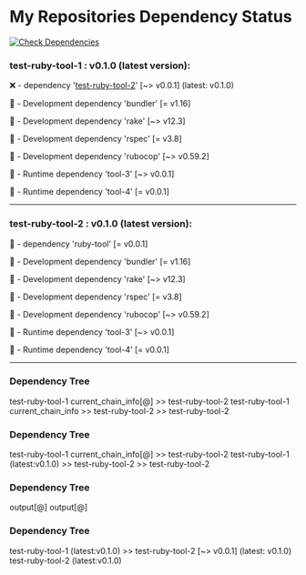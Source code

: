 # My Repositories Dependency Status

[![Check Dependencies](https://github.com/rumannotkazi/rkazi-actions/actions/workflows/check-dependencies-old.yml/badge.svg)](https://github.com/rumannotkazi/rkazi-actions/actions/workflows/check-dependencies-old.yml)
### test-ruby-tool-1 : v0.1.0 (latest version): 

❌ -  dependency '[test-ruby-tool-2](https://github.com/rumannotkazi/test-ruby-tool-2)' [~> v0.0.1] (latest: v0.1.0)

🔵 - Development dependency 'bundler' [= v1.16]

🔵 - Development dependency 'rake' [~> v12.3]

🔵 - Development dependency 'rspec' [= v3.8]

🔵 - Development dependency 'rubocop' [~> v0.59.2]

🔵 - Runtime dependency 'tool-3' [~> v0.0.1]

🔵 - Runtime dependency 'tool-4' [= v0.0.1]

--------------------------------------------

### test-ruby-tool-2 : v0.1.0 (latest version): 

🔵 -  dependency 'ruby-tool' [= v0.0.1]

🔵 - Development dependency 'bundler' [= v1.16]

🔵 - Development dependency 'rake' [~> v12.3]

🔵 - Development dependency 'rspec' [= v3.8]

🔵 - Development dependency 'rubocop' [~> v0.59.2]

🔵 - Runtime dependency 'tool-3' [~> v0.0.1]

🔵 - Runtime dependency 'tool-4' [= v0.0.1]

--------------------------------------------
### Dependency Tree 

test-ruby-tool-1 current_chain_info[@] >> test-ruby-tool-2 
test-ruby-tool-1 current_chain_info >> test-ruby-tool-2  >> test-ruby-tool-2 
### Dependency Tree 

test-ruby-tool-1 current_chain_info[@] >> test-ruby-tool-2 
test-ruby-tool-1 (latest:v0.1.0) >> test-ruby-tool-2  >> test-ruby-tool-2 
### Dependency Tree 

output[@]
output[@]
### Dependency Tree 

test-ruby-tool-1 (latest:v0.1.0) >> test-ruby-tool-2 [~> v0.0.1] (latest: v0.1.0)
test-ruby-tool-2 (latest:v0.1.0)
